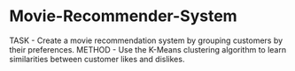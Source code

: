 # Movie-Recommender-System
TASK - Create a movie recommendation system by grouping customers by their preferences. 
METHOD - Use the K-Means clustering algorithm to learn similarities between customer likes and dislikes.

